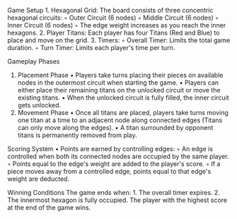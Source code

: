 Game Setup
    1. Hexagonal Grid: The board consists of three concentric hexagonal circuits:
        ◦ Outer Circuit (6 nodes)
        ◦ Middle Circuit (6 nodes)
        ◦ Inner Circuit (6 nodes)
        ◦ The edge weight increases as you reach the inner hexagons.
    2. Player Titans: Each player has four Titans (Red and Blue) to place and move on the grid.
    3. Timers:
        ◦ Overall Timer: Limits the total game duration.
        ◦ Turn Timer: Limits each player's time per turn.

     
Gameplay Phases
1. Placement Phase
    • Players take turns placing their pieces on available nodes in the outermost circuit when starting the game.
    • Players can either place their remaining titans on the unlocked circuit or move the existing titans.
    • When the unlocked circuit is fully filled, the inner circuit gets unlocked.
2. Movement Phase
    • Once all titans are placed, players take turns moving one titan at a time to an adjacent node along connected edges (Titans can only move along the edges).
    • A titan surrounded by opponent titans is permanently removed from play.


Scoring System
    • Points are earned by controlling edges:
        ◦ An edge is controlled when both its connected nodes are occupied by the same player.
        ◦ Points equal to the edge's weight are added to the player's score.
        ◦ If a piece moves away from a controlled edge, points equal to that edge's weight are deducted.


Winning Conditions
The game ends when:
    1. The overall timer expires.
    2. The innermost hexagon is fully occupied.
The player with the highest score at the end of the game wins.
